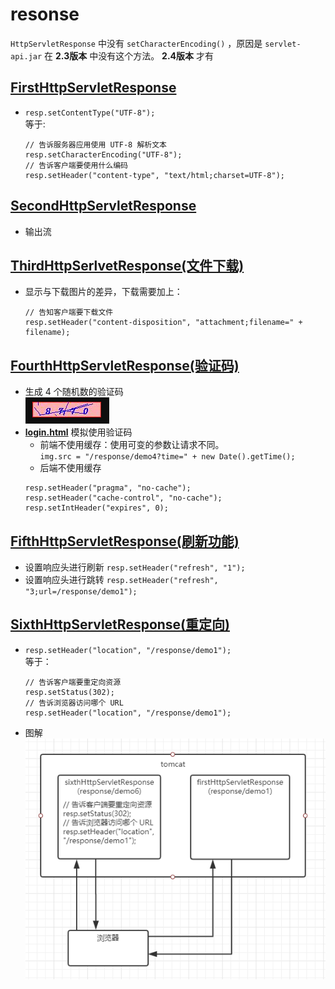 # resonse
`HttpServletResponse` 中没有 `setCharacterEncoding()` ，原因是 `servlet-api.jar` 在 **2.3版本** 中没有这个方法。 **2.4版本** 才有
## [FirstHttpServletResponse](src/main/java/org/lzn/FirstHttpServletResponse.java)
* `resp.setContentType("UTF-8");` <br/>
    等于:
    ```
    // 告诉服务器应用使用 UTF-8 解析文本
    resp.setCharacterEncoding("UTF-8");
    // 告诉客户端要使用什么编码
    resp.setHeader("content-type", "text/html;charset=UTF-8");
    ```
## [SecondHttpServletResponse](src/main/java/org/lzn/SecondHttpServletResponse.java)
* 输出流
## [ThirdHttpSerlvetResponse(文件下载)](src/main/java/org/lzn/ThirdHttpServletResponse.java)
* 显示与下载图片的差异，下载需要加上：
    ```
    // 告知客户端要下载文件
    resp.setHeader("content-disposition", "attachment;filename=" + filename);
    ```
## [FourthHttpServletResponse(验证码)](src/main/java/org/lzn/FourthHttpServletResponse.java)
* 生成 4 个随机数的验证码<br/>
![验证码](../images/response/four.png)
* **[login.html](src/main/webapp/login.html)** 模拟使用验证码
  * 前端不使用缓存：使用可变的参数让请求不同。<br/>
  `img.src = "/response/demo4?time=" + new Date().getTime();` 
  * 后端不使用缓存<br/>
  ```
  resp.setHeader("pragma", "no-cache");
  resp.setHeader("cache-control", "no-cache");
  resp.setIntHeader("expires", 0);
  ```
## [FifthHttpServletResponse(刷新功能)](src/main/java/org/lzn/FifthHttpServletResponse.java)
* 设置响应头进行刷新 `resp.setHeader("refresh", "1");` 
* 设置响应头进行跳转 `resp.setHeader("refresh", "3;url=/response/demo1");`
## [SixthHttpServletResponse(重定向)](src/main/java/org/lzn/SixthHttpServletResponse.java)
* `resp.setHeader("location", "/response/demo1");`<br/>
    等于：<br/>
    ```
    // 告诉客户端要重定向资源
    resp.setStatus(302);
    // 告诉浏览器访问哪个 URL
    resp.setHeader("location", "/response/demo1");
    ```
* 图解<br/>
    ![重定向](../images/response/redirect.png)